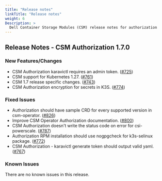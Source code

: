 ```yaml
---
title: "Release notes"
linkTitle: "Release notes"
weight: 6
Description: >
  Dell Container Storage Modules (CSM) release notes for authorization
---
```


## Release Notes - CSM Authorization 1.7.0

### New Features/Changes

- CSM Authorization karavictl requires an admin token. ([#725](https://github.com/dell/csm/issues/725))
- CSM support for Kubernetes 1.27. ([#761](https://github.com/dell/csm/issues/761))
- CSM 1.7 release specific changes. ([#743](https://github.com/dell/csm/issues/743))
- CSM Authorization encryption for secrets in K3S. ([#774](https://github.com/dell/csm/issues/774))

### Fixed Issues

- Authorization should have sample CRD for every supported version in csm-operator. ([#826](https://github.com/dell/csm/issues/826))
- Improve CSM Operator Authorization documentation. ([#800](https://github.com/dell/csm/issues/800))
- CSM Authorization doesn't write the status code on error for csi-powerscale. ([#787](https://github.com/dell/csm/issues/787))
- Authorization RPM installation should use nogpgcheck for k3s-selinux package. ([#772](https://github.com/dell/csm/issues/772))
- CSM Authorization - karavictl generate token should output valid yaml. ([#767](https://github.com/dell/csm/issues/767))

### Known Issues

There are no known issues in this release.
